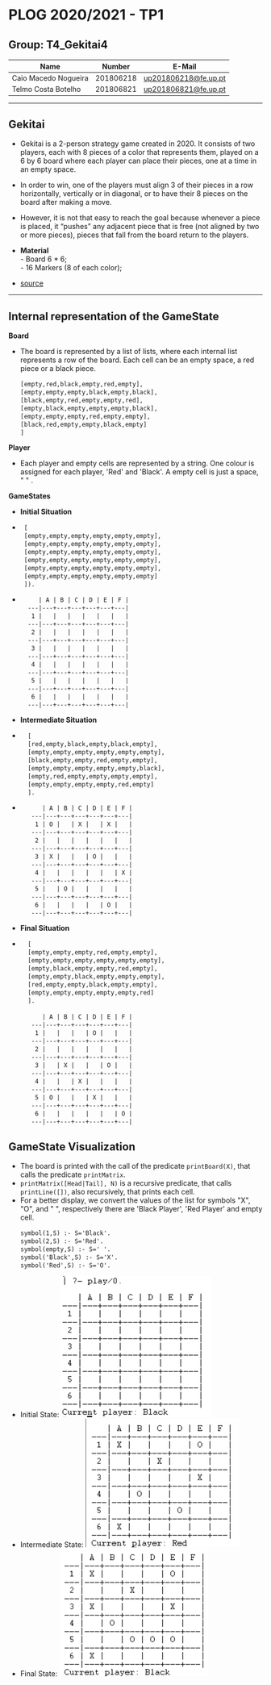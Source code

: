 
# PLOG 2020/2021 - TP1

## Group: T4_Gekitai4


| Name                 | Number    | E-Mail               |
| -------------------- | --------- | -------------------- |
| Caio Macedo Nogueira | 201806218 | up201806218@fe.up.pt |
| Telmo Costa Botelho  | 201806821 | up201806821@fe.up.pt |

----

## Gekitai

 - Gekitai is a 2-person strategy game created in 2020. It consists of two players, each with 8 pieces of a color that represents them, played on a 6 by 6 board where each player can place their pieces, one at a time in an empty space.
 - In order to win, one of the players must align 3 of their pieces in a row horizontally, vertically or in diagonal, or to have their 8 pieces on the board after making a move.
 -   However, it is not that easy to reach the goal because whenever a piece is placed, it “pushes” any adjacent piece that is free (not aligned by two or more pieces), pieces that fall from the board return to the players.
 - 
	**Material**  
		- Board 6 * 6;  
		- 16 Markers (8 of each color);
			
 - [source](https://boardgamegeek.com/boardgame/295449/gekitai)

----
## Internal representation of the GameState

**Board**
 * The board is represented by a list of lists, where each internal list represents a row of the board. Each cell can be an empty space, a red piece or a black piece.
  
	```[  
    [empty,red,black,empty,red,empty],  
    [empty,empty,empty,black,empty,black],  
    [black,empty,red,empty,empty,red],  
    [empty,black,empty,empty,empty,black],  
    [empty,empty,empty,red,empty,empty],  
    [black,red,empty,empty,black,empty]  
    ]
    ```  
 **Player**
 * Each player and empty cells are represented by a string. One colour is assigned for each player, 'Red' and 'Black'. A empty cell is just a space, " " . 
 
**GameStates**
 * **Initial Situation** 

 *   	[  
	    [empty,empty,empty,empty,empty,empty],  
	    [empty,empty,empty,empty,empty,empty],  
	    [empty,empty,empty,empty,empty,empty],  
	    [empty,empty,empty,empty,empty,empty],  
	    [empty,empty,empty,empty,empty,empty],  
	    [empty,empty,empty,empty,empty,empty]  
	    ]).  
	    
 *          | A | B | C | D | E | F |  
	     ---|---+---+---+---+---+---|  
	      1 |   |   |   |   |   |   |  
	     ---|---+---+---+---+---+---|  
	      2 |   |   |   |   |   |   |  
	     ---|---+---+---+---+---+---|  
	      3 |   |   |   |   |   |   |  
	     ---|---+---+---+---+---+---|  
	      4 |   |   |   |   |   |   |  
	     ---|---+---+---+---+---+---|  
	      5 |   |   |   |   |   |   |  
	     ---|---+---+---+---+---+---|  
	      6 |   |   |   |   |   |   |  
	     ---|---+---+---+---+---+---|  


 * **Intermediate Situation** 

*		[  
	    [red,empty,black,empty,black,empty],  
	    [empty,empty,empty,empty,empty,empty],  
	    [black,empty,empty,red,empty,empty],  
	    [empty,empty,empty,empty,empty,black],  
	    [empty,red,empty,empty,empty,empty],  
	    [empty,empty,empty,empty,red,empty]  
	    ].

*   	    | A | B | C | D | E | F |  
	     ---|---+---+---+---+---+---|  
	      1 | O |   | X |   | X |   |  
	     ---|---+---+---+---+---+---|  
	      2 |   |   |   |   |   |   |  
	     ---|---+---+---+---+---+---|  
	      3 | X |   |   | O |   |   |  
	     ---|---+---+---+---+---+---|  
	      4 |   |   |   |   |   | X |  
	     ---|---+---+---+---+---+---|  
	      5 |   | O |   |   |   |   |  
	     ---|---+---+---+---+---+---|  
	      6 |   |   |   |   | O |   |  
	     ---|---+---+---+---+---+---|  


 * **Final Situation** 
   
*	    [  
	    [empty,empty,empty,red,empty,empty],  
	    [empty,empty,empty,empty,empty,empty],  
	    [empty,black,empty,empty,red,empty],  
	    [empty,empty,black,empty,empty,empty],  
	    [red,empty,empty,black,empty,empty],  
	    [empty,empty,empty,empty,empty,red]  
	    ].

	        | A | B | C | D | E | F |  
	     ---|---+---+---+---+---+---|  
	      1 |   |   |   | O |   |   |  
	     ---|---+---+---+---+---+---|  
	      2 |   |   |   |   |   |   |  
	     ---|---+---+---+---+---+---|  
	      3 |   | X |   |   | O |   |  
	     ---|---+---+---+---+---+---|  
	      4 |   |   | X |   |   |   |  
	     ---|---+---+---+---+---+---|  
	      5 | O |   |   | X |   |   |  
	     ---|---+---+---+---+---+---|  
	      6 |   |   |   |   |   | O |  
	     ---|---+---+---+---+---+---|

## GameState Visualization

 * The board is printed with the call of the predicate `printBoard(X)`, that calls the predicate `printMatrix`. 
 * `printMatrix([Head|Tail], N)` is a recursive predicate, that calls `printLine([])`, also recursively, that prints each cell.
 * For a better display, we convert the values of the list for symbols "X", "O", and " ", respectively there are 'Black Player', 'Red Player' and empty cell.
	``` 
	symbol(1,S) :- S='Black'.
	symbol(2,S) :- S='Red'.
	symbol(empty,S) :- S=' '.
	symbol('Black',S) :- S='X'.
	symbol('Red',S) :- S='O'.
	```
 * Initial State:
		 ![Initial State](img/initial_state.png)
* Intermediate State:
		 ![Intermediate State](img/mid_state.png)
* Final State:
		 ![Final State](img/final_state.png)


